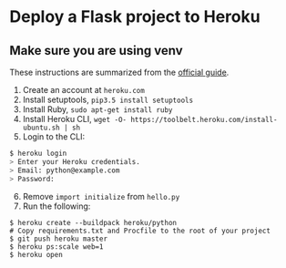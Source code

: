 # Deploy a Flask project to Heroku
## **Make sure you are using venv**

These instructions are summarized from the [official guide](https://devcenter.heroku.com/articles/getting-started-with-python#introduction).
1. Create an account at `heroku.com`
2. Install setuptools, `pip3.5 install setuptools`
3. Install Ruby, `sudo apt-get install ruby`
4. Install Heroku CLI, `wget -O- https://toolbelt.heroku.com/install-ubuntu.sh | sh`
5. Login to the CLI:
```bash
$ heroku login
> Enter your Heroku credentials.
> Email: python@example.com
> Password:
```
6. Remove `import initialize` from `hello.py`
7. Run the following:
````
$ heroku create --buildpack heroku/python
# Copy requirements.txt and Procfile to the root of your project
$ git push heroku master
$ heroku ps:scale web=1
$ heroku open
````

